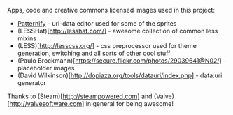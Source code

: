 Apps, code and creative commons licensed images used in this project:

* [Patternify](http://www.patternify.com/) - uri-data editor used for some of the sprites
* (LESSHat)[http://lesshat.com/] - awesome collection of common less mixins
* (LESS)[http://lesscss.org/] - css preprocessor used for theme generation, switching and all sorts of other cool stuff
* (Paulo Brockmann)[https://secure.flickr.com/photos/29039641@N02/] - placeholder images
* (David Wilkinson)[http://dopiaza.org/tools/datauri/index.php] - data:uri generator

Thanks to (Steam)[http://steampowered.com] and (Valve)[http://valvesoftware.com] in general for being awesome!
